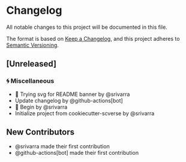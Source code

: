 # Changelog

All notable changes to this project will be documented in this file.

The format is based on [Keep a Changelog](https://keepachangelog.com/en/1.0.0/),
and this project adheres to [Semantic Versioning](https://semver.org/spec/v2.0.0.html).

## [Unreleased]

### <!-- 5 --> 🌀 Miscellaneous
- 📝 Trying svg for README banner by @srivarra
- Update changelog by @github-actions[bot]
- 🎉 Begin by @srivarra
- Initialize project from cookiecutter-scverse by @srivarra

## New Contributors
* @srivarra made their first contribution
* @github-actions[bot] made their first contribution
